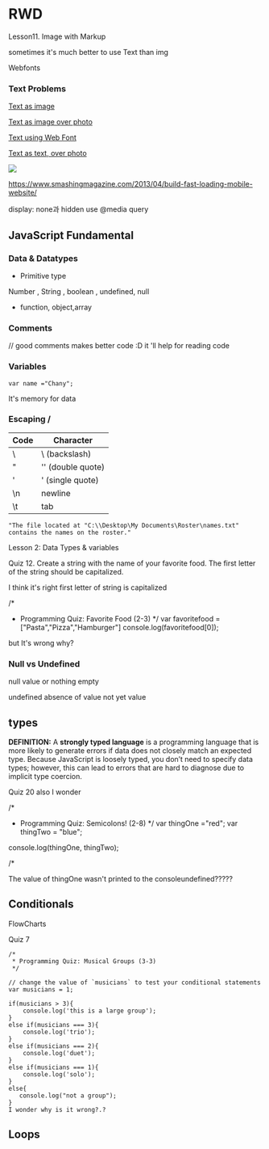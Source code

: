 # RWD



Lesson11. Image with Markup 

sometimes it's much better to use Text than img 

Webfonts

### Text Problems

[Text as image](http://udacity.github.io/responsive-images/examples/2-02/textAsImage)

[Text as image over photo](http://udacity.github.io/responsive-images/examples/2-02/textAsImageOverPhoto)

[Text using Web Font](http://udacity.github.io/responsive-images/examples/2-02/textAsText)

[Text as text, over photo](http://udacity.github.io/responsive-images/examples/2-02/textAsTextOverPhoto)



![](https://www.smashingmagazine.com/wp-content/uploads/2013/01/chart-css3.png)



https://www.smashingmagazine.com/2013/04/build-fast-loading-mobile-website/

display: none과 hidden use @media query 







## JavaScript Fundamental



### Data & Datatypes

+ Primitive type

Number , String , boolean , undefined, null

+ function, object,array



### Comments

//  good comments makes better code :D it 'll  help for reading code 



### Variables 

```
var name ="Chany";
```

It's memory for data 



### Escaping /

 

| **Code** | **Character**     |
| -------- | ----------------- |
| \        | \ (backslash)     |
| \"       | '' (double quote) |
| \'       | ' (single quote)  |
| \n       | newline           |
| \t       | tab               |



```
"The file located at "C:\\Desktop\My Documents\Roster\names.txt" contains the names on the roster."
```



Lesson 2: Data Types & variables 

Quiz 12. Create a string with the name of your favorite food. The first letter of the string should be capitalized.

I think it's right first letter of string is capitalized  

/*

* Programming Quiz: Favorite Food (2-3)
   */
   var favoritefood =["Pasta","Pizza","Hamburger"]
   console.log(favoritefood[0]);

but It's wrong why?



### Null vs Undefined

null value or nothing  empty 

undefined absence of value  not yet value 



## types 



**DEFINITION:** A **strongly typed language** is a programming language that is more likely to generate errors if data does not closely match an expected type. Because JavaScript is loosely typed, you don’t need to specify data types; however, this can lead to errors that are hard to diagnose due to implicit type coercion.





Quiz 20 also I wonder 



/*

* Programming Quiz: Semicolons! (2-8)
   */
    var thingOne ="red";
    var thingTwo = "blue";

console.log(thingOne, thingTwo);

/*



The value of thingOne wasn't printed to the consoleundefined?????





## Conditionals

FlowCharts 





Quiz 7 

```
/*
 * Programming Quiz: Musical Groups (3-3)
 */

// change the value of `musicians` to test your conditional statements
var musicians = 1;

if(musicians > 3){
    console.log('this is a large group');
}
else if(musicians === 3){
    console.log('trio');
}
else if(musicians === 2){
    console.log('duet');
}
else if(musicians === 1){
    console.log('solo');
}
else{
   console.log("not a group"); 
}
I wonder why is it wrong?.? 

```













## Loops

